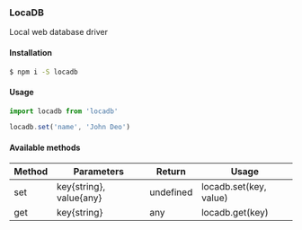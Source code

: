 ### LocaDB
Local web database driver

#### Installation
```sh
$ npm i -S locadb
```

#### Usage
```js
import locadb from 'locadb'

locadb.set('name', 'John Deo')
```

#### Available methods
| Method | Parameters               | Return      | Usage                          |
|--------|--------------------------|-------------|--------------------------------|
| set    | key{string}, value{any}  | undefined   | locadb.set(key, value)         |
| get    | key{string}              | any         | locadb.get(key)                |